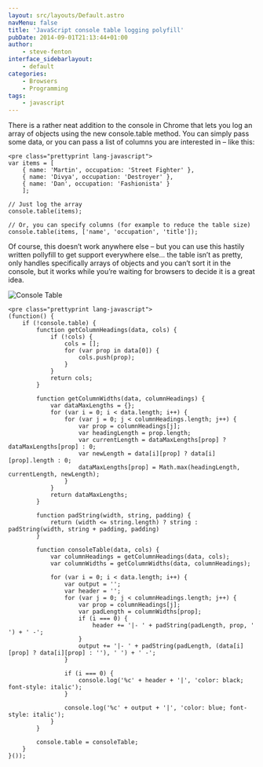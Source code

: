 ```yaml
---
layout: src/layouts/Default.astro
navMenu: false
title: 'JavaScript console table logging polyfill'
pubDate: 2014-09-01T21:13:44+01:00
author:
    - steve-fenton
interface_sidebarlayout:
    - default
categories:
    - Browsers
    - Programming
tags:
    - javascript
---
```


There is a rather neat addition to the console in Chrome that lets you log an array of objects using the new console.table method. You can simply pass some data, or you can pass a list of columns you are interested in – like this:

```
<pre class="prettyprint lang-javascript">
var items = [
    { name: 'Martin', occupation: 'Street Fighter' },
    { name: 'Divya', occupation: 'Destroyer' },
    { name: 'Dan', occupation: 'Fashionista' }
    ];

// Just log the array
console.table(items);

// Or, you can specify columns (for example to reduce the table size)
console.table(items, ['name', 'occupation', 'title']);
```
Of course, this doesn’t work anywhere else – but you can use this hastily written pollyfill to get support everywhere else… the table isn’t as pretty, only handles specifically arrays of objects and you can’t sort it in the console, but it works while you’re waiting for browsers to decide it is a great idea.

![Console Table](https://www.stevefenton.co.uk/wp-content/uploads/2015/07/console-table.png)

```
<pre class="prettyprint lang-javascript">
(function() {
    if (!console.table) {
        function getColumnHeadings(data, cols) {
            if (!cols) {
                cols = [];
                for (var prop in data[0]) {
                    cols.push(prop);
                }
            }
            return cols;
        }
       
        function getColumnWidths(data, columnHeadings) {
            var dataMaxLengths = {};
            for (var i = 0; i < data.length; i++) {
                for (var j = 0; j < columnHeadings.length; j++) {
                    var prop = columnHeadings[j];
                    var headingLength = prop.length;
                    var currentLength = dataMaxLengths[prop] ? dataMaxLengths[prop] : 0;
                    var newLength = data[i][prop] ? data[i][prop].length : 0;
                    dataMaxLengths[prop] = Math.max(headingLength, currentLength, newLength);
                }
            }
            return dataMaxLengths;
        }
       
        function padString(width, string, padding) {
            return (width <= string.length) ? string : padString(width, string + padding, padding)
        }
       
        function consoleTable(data, cols) {
            var columnHeadings = getColumnHeadings(data, cols);
            var columnWidths = getColumnWidths(data, columnHeadings);
           
            for (var i = 0; i < data.length; i++) {
                var output = '';
                var header = '';
                for (var j = 0; j < columnHeadings.length; j++) {
                    var prop = columnHeadings[j];
                    var padLength = columnWidths[prop];
                    if (i === 0) {
                        header += '|- ' + padString(padLength, prop, ' ') + ' -';
                    }
                    output += '|- ' + padString(padLength, (data[i][prop] ? data[i][prop] : ''), ' ') + ' -';
                }
               
                if (i === 0) {
                    console.log('%c' + header + '|', 'color: black; font-style: italic');
                }
               
                console.log('%c' + output + '|', 'color: blue; font-style: italic');
            }
        }
       
        console.table = consoleTable;
    }
}());
```